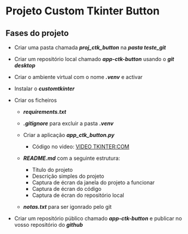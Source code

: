 # Projeto Custom Tkinter Button

## Fases do projeto

- Criar uma pasta chamada ***proj_ctk_button*** na ***pasta teste_git***

- Criar um repositório local chamado ***app-ctk-button*** usando o ***git desktop***

- Criar o ambiente virtual com o nome ***.venv*** e activar

- Instalar o ***customtkinter***

- Criar os ficheiros
    - ***requirements.txt***
    - ***.gitignore*** para excluir a pasta ***.venv***
    
    - Criar a aplicação ***app_ctk_button.py***
        - Código no video: [VIDEO TKINTER:COM](https://www.youtube.com/watch?v=WE1IuPOICxE)
    
    - ***README.md*** com a seguinte estrutura:
        - Título do projeto
        - Descrição simples do projeto
        - Captura de écran da janela do projeto a funcionar
        - Captura de écran do código
        - Captura de écran do repositório local   
    - ***notas.txt*** para ser igonrado pelo git  


- Criar um repositório público chamado ***app-ctk-button*** e publicar no vosso repositório do ***github*** 